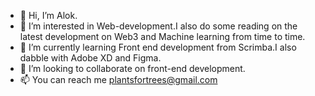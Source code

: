 - 👋 Hi, I’m Alok.
- 👀 I’m interested in Web-development.I also do some reading on the latest development on Web3 and Machine learning from time to time.
- 🌱 I’m currently learning Front end development from Scrimba.I also dabble with Adobe XD and Figma.
- 💞️ I’m looking to collaborate on front-end development.
- 📫 You can reach me plantsfortrees@gmail.com

<!---
alok-37/alok-37 is a ✨ special ✨ repository because its `README.md` (this file) appears on your GitHub profile.
You can click the Preview link to take a look at your changes.
--->
